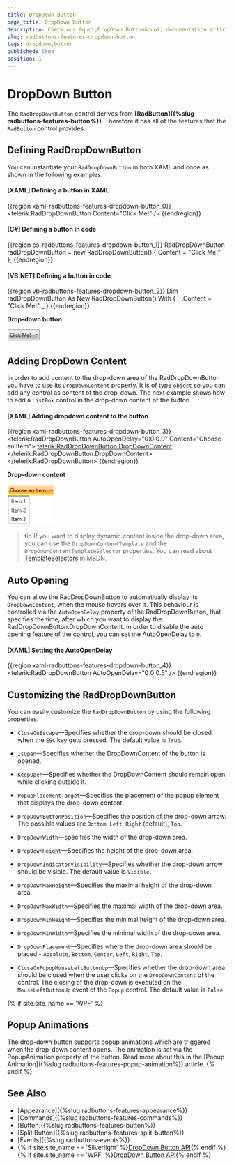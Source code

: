 ```yaml
---
title: DropDown Button
page_title: DropDown Button
description: Check our &quot;DropDown Button&quot; documentation article for the RadButtons {{ site.framework_name }} control.
slug: radbuttons-features-dropdown-button
tags: dropdown,button
published: True
position: 1
---
```


# DropDown Button

The `RadDropDownButton` control derives from __[RadButton]({%slug radbuttons-features-button%})__. Therefore it has all of the features that the `RadButton` control provides.

## Defining RadDropDownButton

You can instantiate your `RadDropDownButton` in both XAML and code as shown in the following examples.

#### __[XAML] Defining a button in XAML__  
{{region xaml-radbuttons-features-dropdown-button_0}}
	<telerik:RadDropDownButton Content="Click Me!" />
{{endregion}}

#### __[C#] Defining a button in code__  
{{region cs-radbuttons-features-dropdown-button_1}}
	RadDropDownButton radDropDownButton = new RadDropDownButton() { Content = "Click Me!" };
{{endregion}}

#### __[VB.NET] Defining a button in code__
{{region vb-radbuttons-features-dropdown-button_2}}
	Dim radDropDownButton As New RadDropDownButton() With { _
	    .Content = "Click Me!" _
	}
{{endregion}}

__Drop-down button__

![WPF RadButtons ](images/radbuttons-features-dropdown-button-0.png)

## Adding DropDown Content

In order to add content to the drop-down area of the RadDropDownButton you have to use its `DropDownContent` property. It is of type `object` so you can add any control as content of the drop-down. The next example shows how to add a `ListBox` control in the drop-down content of the button.

#### __[XAML] Adding dropdown content to the button__ 
{{region xaml-radbuttons-features-dropdown-button_3}}
	<telerik:RadDropDownButton AutoOpenDelay="0:0:0.0"
	                           Content="Choose an Item">
	    <telerik:RadDropDownButton.DropDownContent>
	        <ListBox>
	            <ListBoxItem Content="Item 1" />
	            <ListBoxItem Content="Item 2" />
	            <ListBoxItem Content="Item 3" />
	        </ListBox>
	    </telerik:RadDropDownButton.DropDownContent>
	</telerik:RadDropDownButton>
{{endregion}}

__Drop-down content__

![WPF RadButtons ](images/radbuttons-features-dropdown-button-1.png)

>tip If you want to display dynamic content inside the drop-down area, you can use the `DropDownContentTemplate` and the `DropDownContentTemplateSelector` properties. You can read about [TemplateSelectors](http://msdn.microsoft.com/en-us/library/system.windows.controls.datatemplateselector%28v=vs.110%29.aspx) in MSDN.

## Auto Opening

You can allow the RadDropDownButton to automatically display its `DropDownContent`, when the mouse hovers over it. This behaviour is controlled via the `AutoOpenDelay` property of the RadDropDownButton, that specifies the time, after which you want to display the RadDropDownButton.DropDownContent. In order to disable the auto opening feature of the control, you can set the AutoOpenDelay to `0`.

#### __[XAML] Setting the AutoOpenDelay__ 
{{region xaml-radbuttons-features-dropdown-button_4}}
	<telerik:RadDropDownButton AutoOpenDelay="0:0:0.5" />
{{endregion}}

## Customizing the RadDropDownButton

You can easily customize the `RadDropDownButton` by using the following properties:

* `CloseOnEscape`&mdash;Specifies whether the drop-down should be closed when the `ESC` key gets pressed. The default value is `True`.		  

* `IsOpen`&mdash;Specifies whether the DropDownContent of the button is opened.		  

* `KeepOpen`&mdash;Specifies whether the DropDownContent should remain open while clicking outside it.		  

* `PopupPlacementTarget`&mdash;Specifies the placement of the popup element that displays the drop-down content.

* `DropDownButtonPosition`&mdash;Specifies the position of the drop-down arrow. The possible values are `Bottom`, `Left`, `Right` (default), `Top`.		  

* `DropDownWidth`&mdash;specifies the width of the drop-down area.

* `DropDownHeight`&mdash;Specifies the height of the drop-down area.

* `DropDownIndicatorVisibility`&mdash;Specifies whether the drop-down arrow should be visible. The default value is `Visible`.

* `DropDownMaxHeight`&mdash;Specifies the maximal height of the drop-down area.

* `DropDownMaxWidth`&mdash;Specifies the maximal width of the drop-down area.  

* `DropDownMinHeight`&mdash;Specifies the minimal height of the drop-down area.

* `DropDownMinWidth`&mdash;Specifies the minimal width of the drop-down area.  

* `DropDownPlacement`&mdash;Specifies where the drop-down area should be placed - `Absolute`, `Bottom`, `Center`, `Left`, `Right`, `Top`.

* `CloseOnPopupMouseLeftButtonUp`&mdash;Specifies whether the drop-down area should be closed when the user clicks on the `DropDownContent` of the control. The closing of the drop-down is executed on the `MouseLeftButtonUp` event of the `Popup` control. The default value is `False`.

{% if site.site_name == 'WPF' %}
## Popup Animations

The drop-down button supports popup animations which are triggered when the drop-down content opens. The animation is set via the PopupAnimation property of the button. Read more about this in the [Popup Animation]({%slug radbuttons-features-popup-animation%}) article.
{% endif %}

## See Also
 * [Appearance]({%slug radbuttons-features-appearance%})
 * [Commands]({%slug radbuttons-features-commands%})
 * [Button]({%slug radbuttons-features-button%})
 * [Split Button]({%slug radbuttons-features-split-button%})
 * [Events]({%slug radbuttons-events%})
 * {% if site.site_name == 'Silverlight' %}[DropDown Button API](http://www.telerik.com/help/silverlight/t_telerik_windows_controls_raddropdownbutton.html){% endif %}{% if site.site_name == 'WPF' %}[DropDown Button API](http://www.telerik.com/help/wpf/t_telerik_windows_controls_raddropdownbutton.html){% endif %}